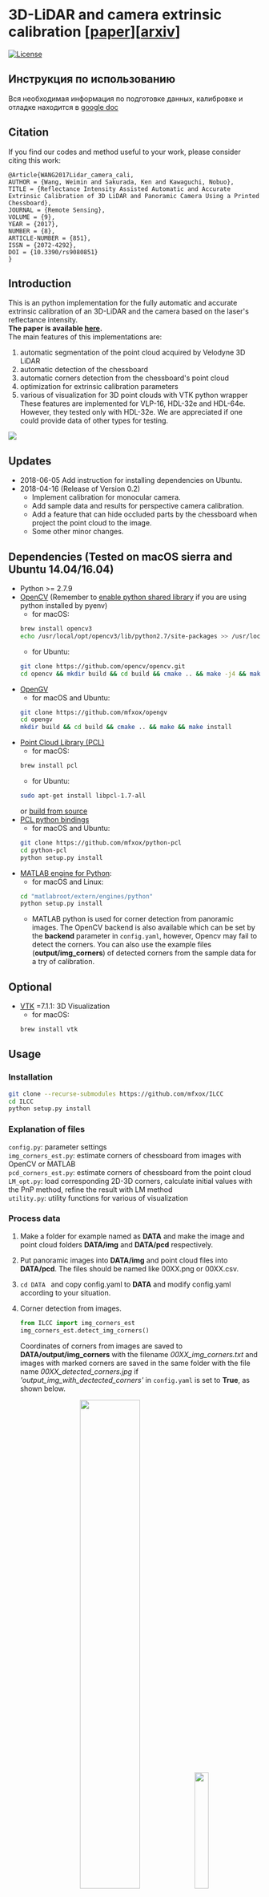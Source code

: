 # 3D-LiDAR and camera extrinsic calibration [[paper](http://www.mdpi.com/2072-4292/9/8/851/htm)][[arxiv](https://arxiv.org/abs/1708.05514)]
<!-- based on reflectance intensity of the laser -->

[![License](https://img.shields.io/badge/license-BSD-blue.svg)](LICENSE) 

## Инструкция по использованию
Вся необходимая информация по подготовке данных, калибровке и отладке находится в [google doc](https://docs.google.com/document/d/1_KYMoqeF-m735Lu3pOroQyTiIutb6ZX18TmHAwwfH1g/edit#heading=h.ygieqwgssg8v)

## Citation
If you find our codes and method useful to your work, please consider citing this work:

    @Article{WANG2017Lidar_camera_cali,
    AUTHOR = {Wang, Weimin and Sakurada, Ken and Kawaguchi, Nobuo},
    TITLE = {Reflectance Intensity Assisted Automatic and Accurate Extrinsic Calibration of 3D LiDAR and Panoramic Camera Using a Printed Chessboard},
    JOURNAL = {Remote Sensing},
    VOLUME = {9},
    YEAR = {2017},
    NUMBER = {8},
    ARTICLE-NUMBER = {851},
    ISSN = {2072-4292},
    DOI = {10.3390/rs9080851}
    }

## Introduction

<!-- [[paper]](http://www.mdpi.com/journal/remotesensing)-->
This is an python implementation for the fully automatic and accurate extrinsic calibration of an 3D-LiDAR and the camera based on the laser's reflectance intensity. <br>
__The paper is available [here](http://www.mdpi.com/2072-4292/9/8/851/htm).__<br>
The main features of this implementations are:<br>
1. automatic segmentation of the point cloud acquired by Velodyne 3D LiDAR 
1. automatic detection of the chessboard 
1. automatic corners detection from the chessboard's point cloud
1. optimization for extrinsic calibration parameters
1. various of visualization for 3D point clouds with VTK python wrapper<br>
These features are implemented for VLP-16, HDL-32e and HDL-64e. However, they tested only with HDL-32e. We are appreciated if one could provide data of other types for testing.
<img src="readme_files/VLP16_omni60.gif" />


## Updates
* 2018-06-05 Add instruction for installing dependencies on Ubuntu.
* 2018-04-16 (Release of Version 0.2) 
    - Implement calibration for monocular camera.
    - Add sample data and results for perspective camera calibration.
    - Add a feature that can hide occluded parts by the chessboard when project the point cloud to the image.
    - Some other minor changes. 


## Dependencies (Tested on macOS sierra and Ubuntu 14.04/16.04)
* Python >= 2.7.9
* [OpenCV](http://opencv.org/) (Remember to [enable python shared library](https://github.com/pyenv/pyenv/wiki) if you are using python installed by  pyenv)
    - for macOS:<br> 
    ```sh
    brew install opencv3
    echo /usr/local/opt/opencv3/lib/python2.7/site-packages >> /usr/local/lib/python2.7/site-packages/opencv3.pth
    ```
    - for Ubuntu:<br> 
    ```sh
    git clone https://github.com/opencv/opencv.git
    cd opencv && mkdir build && cd build && cmake .. && make -j4 && make install
    ```
* [OpenGV](https://laurentkneip.github.io/opengv/page_installation.html)
    - for macOS and Ubuntu:<br> 
    ```sh
    git clone https://github.com/mfxox/opengv
    cd opengv
    mkdir build && cd build && cmake .. && make && make install
    ```
* [Point Cloud Library (PCL)](http://pointclouds.org/)
    - for macOS:<br> 
    ```sh
    brew install pcl
    ```
    - for Ubuntu:<br> 
    ```sh
    sudo apt-get install libpcl-1.7-all
    ```
    or [build from source](http://www.pointclouds.org/documentation/tutorials/compiling_pcl_posix.php)
* [PCL python bindings](<https://github.com/mfxox/python-pcl>)
    - for macOS and Ubuntu:<br> 
    ```sh
    git clone https://github.com/mfxox/python-pcl
    cd python-pcl
    python setup.py install
    ```
* [MATLAB engine for Python](https://www.mathworks.com/help/matlab/matlab_external/install-the-matlab-engine-for-python.html): 
    - for macOS and Linux:<br> 
    ```sh
    cd "matlabroot/extern/engines/python"
    python setup.py install
    ```
    - MATLAB python is used for corner detection from panoramic images. The OpenCV backend is also available which can be set by the __backend__ parameter in ```config.yaml```, however, Opencv may fail to detect the corners. You can also use the example files (__output/img_corners__) of detected corners from the sample data for a try of calibration.
<!-- * Other python packages: pip install -r [requirements.txt](requirements.txt) -->


## Optional
<!-- * [MATLAB engine for Python](https://www.mathworks.com/help/matlab/matlab_external/install-the-matlab-engine-for-python.html): Corner detection from images with MATLAB
   - for macOS or Linux:<br> 
    ```sh
    cd "matlabroot/extern/engines/python"
    python setup.py install
    ``` -->
* [VTK](https://github.com/Kitware/VTK) =7.1.1: 3D Visualization
    - for macOS:<br> 
    ```sh
    brew install vtk
    ```

## Usage
### Installation
```sh
git clone --recurse-submodules https://github.com/mfxox/ILCC
cd ILCC
python setup.py install
```


### Explanation of files
```config.py```: parameter settings <br>
 ```img_corners_est.py```: estimate corners of chessboard from images with OpenCV or MATLAB<br>
```pcd_corners_est.py```: estimate corners of chessboard from the point cloud<br>
```LM_opt.py```: load corresponding 2D-3D corners, calculate initial values with the PnP method, refine the result with LM method<br>
```utility.py```: utility functions for various of visualization


### Process data
1. Make a folder for example named as __DATA__ and make the image and point cloud folders __DATA/img__ and __DATA/pcd__ respectively. 

1. Put panoramic images into  __DATA/img__ and point cloud files into  __DATA/pcd__. The files should be named like 00XX.png or 00XX.csv.

1. ```cd DATA ``` and copy config.yaml to __DATA__ and modify config.yaml according to your situation.

1. Corner detection from images.<br>
    ```python
    from ILCC import img_corners_est
    img_corners_est.detect_img_corners()
    ```
    Coordinates of corners from images are saved to __DATA/output/img_corners__ with the filename *00XX_img_corners.txt* and images with marked corners are saved in the same folder with the file name *00XX_detected_corners.jpg* if _'output_img_with_dectected_corners'_ in ```config.yaml``` is set to __True__, as shown below.
    <div style="text-align: center">
    <img src="readme_files/0001_detected_corners.jpg" width = "50%" />
    <img src="readme_files/0001_detected_corners_zoom.jpg" width = "24.35%" />
    </div>
1. Corner detection from point clouds.<br>
    ```python
    from ILCC import pcd_corners_est
    pcd_corners_est.detect_pcd_corners()
    ```
    Coordinates of corners from point clouds are save to __output/pcd_seg__ with the filename *00XX_pcd_result.pkl*.  Segments of each point cloud are output to __/DATA/output/pcd_seg/00XX__.
1. Non-linear optimization for final extrinsic parameters.<br>
    ```python 
    from ILCC import LM_opt
    LM_opt.cal_ext_paras()
    ```
    The extrinsic calibration results are output in the end of the process and saved with the filename *YYYYMMDD_HHMMSS_calir_result.txt*.  Images of back-projected 3D corners using the calculated parameters are saved to __DATA/output__ if 'back_proj_corners' is set to **True**, as shown below.
    <div style="text-align: center">
    <img src="readme_files/0001_cal_backproj.jpg" width = "50%" />
    <img src="readme_files/0001_cal_backproj_zoom.jpg" width = "24.35%" /><br>
    <!-- <em>Example of panoramic image. </em> -->
    </div>

1. After the aforementioned process, utility module can be imported for visualizing various of results. <br>
    ```python
    from ILCC import utility
    utility.vis_back_proj(ind=1, img_style="orig", pcd_style="dis", hide_occlussion_by_marker=False)
    utility.vis_back_proj(ind=1, img_style="orig", pcd_style="dis", hide_occlussion_by_marker=True)
    utility.vis_back_proj(ind=1, img_style="edge", pcd_style="intens", hide_occlussion_by_marker=True)
    ```
     The image (see below) with back-projected point cloud with the calculated extrinsic parameters will be showed and press "s" for saving. __img_style__ can be "edge" (edge extracted) or "orig" (original image) and __pcd_style__ can be "dis" (color by distance) or "intens" (color by intensity).
    <div style="text-align: center">
    <p align="center"> 
    <img src="readme_files/0001_orig_dis.jpg" width = "80%" /><br>
    <em>Project points to the original image with coloring by distance.  The occluded part by the chessboard is not hided.</em>
    <br>
    <img src="readme_files/0001_orig_dis_hide_occlusion.jpg" width = "80%" /><br>
    <em>The occluded part by the chessboard is hided. The occluded part by the chessboard is hided by setting  the parameter hide_occlussion_by_marker True.</em> <br>
    Check the upper part of the chessboard in the two images above.  </em>
    <br>
    <img src="readme_files/0001_edge_intens_hide_occlusion.jpg" width = "80%" /><br>
    <em>Project points to the edge image with coloring by intensity. Occluded points by the chessboard are hided.</em>
    </p>
    </div>
    <div style="text-align: center">
    <p align="center"> 
    <img src="readme_files/0001_orig_dis.png" width = "20%" />
    <img src="readme_files/0001_orig_dis_hide_occlusion.png" width = "20%" />
    <img src="readme_files/0001_edge_intens.png" width = "20%" />
    <img src="readme_files/0001_edge_intens_hide_occlusion.png" width = "20%" /> <br>
    <em>Results of perspective images. From left to right: [color: distance, original image], [color: distance, original image, hide occlusion], [color: intensity, edge image], [color: intensity, edge image, hide occlusion]. </em>
    </p>
    </div>
<!-- 
    <div style="text-align: center">
    <p align="center"> 
    <img src="readme_files/0001_orig_dis_hide_occlusion.jpg" width = "49%" />
    <img src="readme_files/0001_edge_intens_hide_occlusion.jpg" width = "49%" />
    <em>Hide the occluded part by the chessboard by setting __hide_occlussion_by_marker__ True.</em>
    </p>
    </div> -->

1. For 3D visualization, [VTK](https:// clhub.com/Kitware/VTK) >=7.0 is necessary. See the example below for how to use.


## Example
### Sample Data
The sample data and processing results of detected corners can be downloaded from [here](https://www.dropbox.com/s/m0ogerftqav0fyx/ILCC_sample_data_and_result.zip?dl=0) (181M) for panoramic image and [here](https://www.dropbox.com/s/et0o4k2sp485nz1/ILCC_sample_perspective_data.zip?dl=0) (29M) for perspective image. <br> These data are acquired with the [chessboard file](readme_files/chessboard_A0_0.75_6_8.pdf) which contains 6*8 patterns and the length of one grid is 7.5cm if it is printed by A0 size.
### Process
* For panoramic camera
```sh
wget https://www.dropbox.com/s/m0ogerftqav0fyx/ILCC_sample_data_and_result.zip
unzip ILCC_sample_data_and_result.zip
cd ILCC_sample_data_and_result
```
copy ```config.yaml``` to __ILCC_sample_data_and_result__ folder.


* For perspective camera
```sh
wget https://www.dropbox.com/s/et0o4k2sp485nz1/ILCC_sample_perspective_data.zip
unzip ILCC_sample_perspective_data.zip
cd ILCC_sample_perspective_data
```

copy ```config.yaml``` to ILCC_sample_data_and_result folder.<br/>
Set __camera_type__ to 'perpsective' and input the intrinsic parameters to __instrinsic_para__ by modifying  ```config.yaml``` .


### Visualization ([VTK](https://github.com/Kitware/VTK) >=7.0 is necessary)
* visualization of the point cloud from .csv file
```python
    from ILCC import utility
    utility.vis_csv_pcd(ind=1)
```
<div style="text-align: center">
<img src="readme_files/vis_csv.png" width = "50%" />
</div>

* visualization of the segmented results
```python
    from ILCC import utility
    utility.vis_segments(ind=1)
```
<div style="text-align: center">
<img src="readme_files/vis_seg.png" width = "50%" />
</div>

* visualization of the detected point cloud segment of the chessboard
```python
    from ILCC import utility
    utility.vis_segments_only_chessboard_color(ind=1)
```
<div style="text-align: center">
<img src="readme_files/vis_chessboard_only.png" width = "50%" />
</div>

* visualization of the detected point cloud segment of the chessboard and the estimated chessboard model
```python
    from ILCC import utility
    utility.vis_ested_pcd_corners(ind=1)
```
<div style="text-align: center">
<img src="readme_files/vis_est_marker.png" width = "50%" />
</div>

* visualization of all detected chessboards
```python
    import utility
    import numpy as np
    utility.vis_all_markers(utility.vis_all_markers(np.arange(1, 21).tolist()))
```
<div style="text-align: center">
<img src="readme_files/all_frames_side.png" width = "60%" />
<img src="readme_files/all_frames_top.png" width = "65%" />
</div>


## Troubleshooting
1. The chessboard was not segmented properly.
* Make sure all points in the *csv* file are according to the time order. 
* Check the *LiDAR_type* and *laser_beams_num* in ```config.yaml``` are the same with your setup.
* Try to increase *jdc_thre_ratio* and *agglomerative_cluster_th_ratio* in ```config.yaml``` if the chessboard is over-segmented. Otherwise, decrease them if the chessboard is under-segmented.

2. The chessboard seems to be segmented properly by visualizing the segmentation result with **utility.vis_segments**, but "no marker is found" or the wrong segment is found.
* Check *pattern_size* and *grid_length* in ```config.yaml``` are set properly.
* Check the approximate distance of the chessboard is less than *marker_range_limit* in  ```config.yaml```.
* Try to increase the value of *chessboard_detect_planar_PCA_ratio* in ```config.yaml``` if the point cloud of the chessboard is very noisy in the normal vector direction.
* Try to decrease the value of *least_marker_points_num* in ```config.yaml``` if the chessboard is very far.

3. The corner of the chessboard point cloud is not correctly detected.
* Check the value of *intensity_col_in* in ```config.yaml``` is same with index of intensity's column in csv files, if you have similar visualized result in Issue [#10](https://github.com/mfxox/ILCC/issues/10).

For further questions, please discuss in [Issues](https://github.com/mfxox/ILCC/issues).


## Tested conditions
| No. |    LiDAR Model   | Camera Model | Pattern Size | Grid Length[cm] | Distance Range[m] |                                       Data source                                      |               Author              |
|:---:|:----------------:|:------------:|:------------:|:---------------:|:-----------------:|:--------------------------------------------------------------------------------------:|:---------------------------------:|
|  1  | Velodyne <br> HDL-32e |   Ladybug3 (panoramic)   |      8*6     |       7.5       |      1.2 ~ 2.6      | [link](https://www.dropbox.com/s/m0ogerftqav0fyx/ILCC_sample_data_and_result.zip?dl=0) | [mfxox](https://github.com/mfxox) |
|  2  | Velodyne <br> HDL-32e |   One monocular camera of the Ladybug3   |      8*6     |       7.5       |      1.2 ~ 2.6      | [link](https://www.dropbox.com/s/et0o4k2sp485nz1/ILCC_sample_perspective_data.zip?dl=0) | [mfxox](https://github.com/mfxox) |

## Contributing
We are appreciated if you could share the collected data with different sizes or patterns of chessboard or other types of LiDAR sensors. We will acknowledge your contributions in the tested conditions' list.

If you have any question, please discuss in [Issues](https://github.com/mfxox/ILCC/issues) or contact [me](mailto:weimin@ucl.nagoya-u.ac.jp) directly.


## To do list
<!-- 1. Uniformity check with chi-square test for chessboard detection -->
1. Remove the limitation of the constraints of the consistency between the patterns size and board size.  Make corners detectable with OpenCV.  
1. Integration for ROS
1. <del>Add optimization for perspective camera model</del>(20180416)
1. <del>Add parameters for HDL-64 and VLP-16-PACK</del>(20170614)


